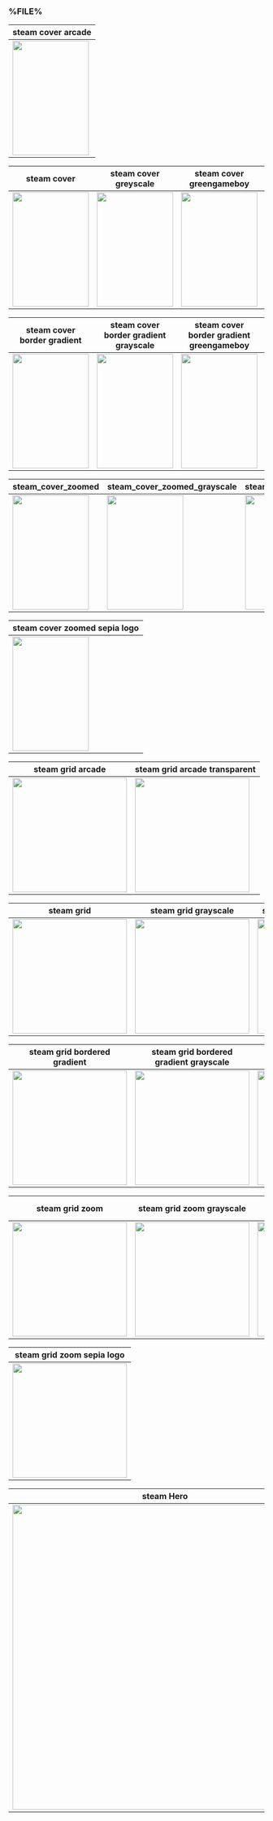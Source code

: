 ### %FILE%

| steam cover arcade |
|-------|
|<IMG src="steam_cover_arcade/%FILE%.png" width="150" height="225" />|

| steam cover | steam cover greyscale | steam cover greengameboy | steam cover sepia |
|-------|-------|-------|-------|
|<IMG src="steam_cover/%FILE%.png" width="150" height="225" />|<IMG src="steam_cover_greyscale/%FILE%.png" width="150" height="225" />|<IMG src="steam_cover_greengameboy/%FILE%.png" width="150" height="225" />|<IMG src="steam_cover_sepia/%FILE%.png" width="150" height="225" />|

| steam cover border gradient | steam cover border gradient grayscale | steam cover border gradient greengameboy | steam cover border gradient sepia |
|-------|-------|-------|-------|
|<IMG src="steam_cover_border_gradient/%FILE%.png" width="150" height="225" />|<IMG src="steam_cover_border_gradient_grayscale/%FILE%.png" width="150" height="225" />|<IMG src="steam_cover_border_gradient_greengameboy/%FILE%.png" width="150" height="225" />|<IMG src="steam_cover_border_gradient_sepia/%FILE%.png" width="150" height="225" />|

| steam_cover_zoomed | steam_cover_zoomed_grayscale | steam_cover_zoomed_greengameboy | steam_cover_zoomed_sepia |
|-------|-------|-------|-------|
|<IMG src="steam_cover_zoomed/%FILE%.png" width="150" height="225" />|<IMG src="steam_cover_zoomed_grayscale/%FILE%.png" width="150" height="225" />|<IMG src="steam_cover_zoomed_greengameboy/%FILE%.png" width="150" height="225" />|<IMG src="steam_cover_zoomed_sepia/%FILE%.png" width="150" height="225" />|

| steam cover zoomed sepia logo | 
|-------|
|<IMG src="steam_cover_zoomed_sepia_logo/%FILE%.png" width="150" height="225" />|

| steam grid arcade | steam grid arcade transparent |
|-------|-------|
|<IMG src="steam_grid_arcade/%FILE%.png" width="225"/>|<IMG src="steam_grid_arcade_transparent/%FILE%.png" width="225"/>|

| steam grid | steam grid grayscale | steam grid greengameboy | steam grid sepia |
|-------|-------|-------|-------|
|<IMG src="steam_grid/%FILE%.png" width="225"/>|<IMG src="steam_grid_grayscale/%FILE%.png" width="225"/>|<IMG src="steam_grid_greengameboy/%FILE%.png" width="225"/>|<IMG src="steam_grid_sepia/%FILE%.png" width="225"/>|

| steam grid bordered gradient | steam grid bordered gradient grayscale | steam grid bordered gradient greengameboy | steam grid bordered gradient sepia |
|-------|-------|-------|-------|
|<IMG src="steam_grid_bordered_gradient/%FILE%.png" width="225"/>|<IMG src="steam_grid_bordered_gradient_grayscale/%FILE%.png" width="225"/>|<IMG src="steam_grid_bordered_gradient_greengameboy/%FILE%.png" width="225"/>|<IMG src="steam_grid_bordered_gradient_sepia/%FILE%.png" width="225"/>|

| steam grid zoom | steam grid zoom grayscale | steam grid zoom greengameboy | steam grid zoom sepia |
|-------|-------|-------|-------|
|<IMG src="steam_grid_zoom/%FILE%.png" width="225"/>|<IMG src="steam_grid_zoom_grayscale/%FILE%.png" width="225"/>|<IMG src="steam_grid_zoom_greengameboy/%FILE%.png" width="225"/>|<IMG src="steam_grid_zoom_sepia/%FILE%.png" width="225"/>|

| steam grid zoom sepia logo |
|-------|
|<IMG src="steam_grid_zoom_sepia_logo/%FILE%.png" width="225"/>|

| steam Hero |
|-------|
|<IMG src="heroes/%FILE%.png" width="600"/>|